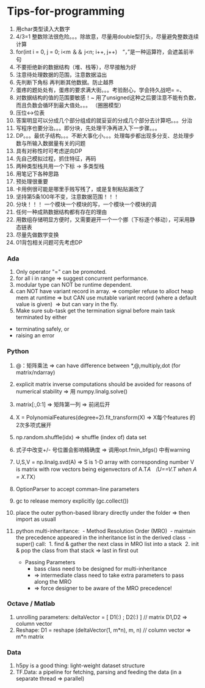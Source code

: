 # Tips-for-programming

1. 用char类型读入大数字
2. 4/3=1 整数除法很危险。。。除故意，尽量用double型打头，尽量避免整数连续计算
3. for(int i = 0, j = 0; i<m ＆＆ j<n; i++, j++)　“，”是一种运算符，会遮盖前半句
4. 不要拒绝新的数据结构（堆、栈等），尽早接触为好
5. 注意待处理数据的范围，注意数据溢出
6. 先判断下角标 再判断其他数据。防止越界
7. 蛋疼的题处处有，蛋疼的要求满大街。。。考验耐心，学会持久战吧= =、
8. 对数据结构的值的范围要敏感！~ 用了unsigned这种之后要注意不能有负数，而且负数会循环到最大值处。。。
   （圈圈模型）
9. 压位<->位表
10. 答案明显可以分成几个部分组成的就妥妥的分成几个部分去计算吧。。。分治
11. 写程序也要分治。。。即分块，先处理干净再进入下一步骤。。。
12. DP。。。最优子结构。。。不断大事化小。。。处理每步都出现多分支、总处理步数与所输入数据量有关的问题
13. 具有对称性时可考虑逆向DP
14. 先自己模拟过程，抓住特征，再码
15. 两种类型栈共用一个下标 -> 多类型栈
16. 用笔记下各种思路
17. 预处理很重要
18. 卡用例很可能是哪里手贱写残了，或是复制粘贴漏改了
19. 坚持第5条100年不变，注意数据范围！！！
20. 分块！！！ 一个模块一个模块的写，一个模块一个模块的调
21. 任何一种成熟数据结构都有存在的理由
22. 用数组存储明显方便时，又需要避开一个一个挪（下标逐个移动），可采用静态链表
23. 尽量先做数学变换
24. 01背包相关问题可先考虑DP

### Ada

1. Only operator "=" can be promoted.
2. for all i in range => suggest concurrent performance.
3. modular type can NOT be runtime dependent.
4. can NOT have variant record in array. => compiler refuse to alloct heap mem at runtime
    => but CAN use mutable variant record (where a default value is given)
    ​	=> but can vary in the fly.
5. Make sure sub-task get the termination signal before main task terminated by either
  - terminating safely, or 
  - raising an error

### Python

1. @：矩阵乘法 => can have difference between *,@,multiply,dot (for matrix/ndarray)
2. explicit matrix inverse computations should be avoided for reasons of numerical stability
    => 用 numpy.linalg.solve()
3. matrix[:,0:1] => 矩阵第一列
    => 前闭后开
4. X = PolynomialFeatures(degree=2).fit_transform(X) => X每个features 的 2次多项式展开
5. np.random.shuffle(idx) => shuffle (index of) data set


7. 式子中改变+/- 号位置会影响精确度 => 调用opt.fmin_bfgs() 中有warning
8. U,S,V = np.linalg.svd(A)
     =>	S is 1-D array with corresponding number
       	V is matrix with row vectors being eigenvectors of A.T*A （U==V.T when A = X.T*X）
9. OptionParser to accept comman-line parameters
10. gc to release memory explicitly (gc.collect())
11. place the outer python-based library directly under the  folder => then import as usuall
12. python multi-inheritance: 
    ​    - Method Resolution Order (MRO)
    ​      - maintain the precedence appeared in the inheritance list in the derived class
    ​      - super() call:
    ​        1. find & gather the next class in MRO list into a stack
    ​        2. init & pop the class from that stack $\Rightarrow$ last in first out
      - Passing Parameters
        - bass class need to be designed for multi-inheritance
        - $\Rightarrow$ intermediate class need to take extra parameters to pass along the MRO
        - $\Rightarrow$ force designer to be aware of the MRO precedence!

### Octave / Matlab

1. unrolling parameters: deltaVector = [ D1(:) ; D2(:) ] // matrix D1,D2 $\Rightarrow$ column vector 
2. Reshape: D1 = reshape (deltaVector(1, m\*n), m, n) // column vector $\Rightarrow$ m\*n matrix

### Data

1. h5py is a good thing: light-weight dataset structure
2. TF.Data: a pipeline for fetching, parsing and feeding the data (in a separate thread $\Rightarrow$ parallel)